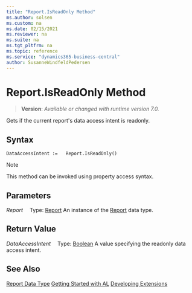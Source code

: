 ```yaml
---
title: "Report.IsReadOnly Method"
ms.author: solsen
ms.custom: na
ms.date: 02/15/2021
ms.reviewer: na
ms.suite: na
ms.tgt_pltfrm: na
ms.topic: reference
ms.service: "dynamics365-business-central"
author: SusanneWindfeldPedersen
---
```

[//]: # (START>DO_NOT_EDIT)
[//]: # (IMPORTANT:Do not edit any of the content between here and the END>DO_NOT_EDIT.)
[//]: # (Any modifications should be made in the .xml files in the ModernDev repo.)
# Report.IsReadOnly Method
> **Version**: _Available or changed with runtime version 7.0._

Gets if the current report's data access intent is readonly.


## Syntax
```
DataAccessIntent :=   Report.IsReadOnly()
```
> [!NOTE]
> This method can be invoked using property access syntax.

## Parameters
*Report*
&emsp;Type: [Report](report-data-type.md)
An instance of the [Report](report-data-type.md) data type.

## Return Value
*DataAccessIntent*
&emsp;Type: [Boolean](../boolean/boolean-data-type.md)
A value specifying the readonly data access intent.


[//]: # (IMPORTANT: END>DO_NOT_EDIT)
## See Also
[Report Data Type](report-data-type.md)
[Getting Started with AL](../devenv-get-started.md)
[Developing Extensions](../devenv-dev-overview.md)